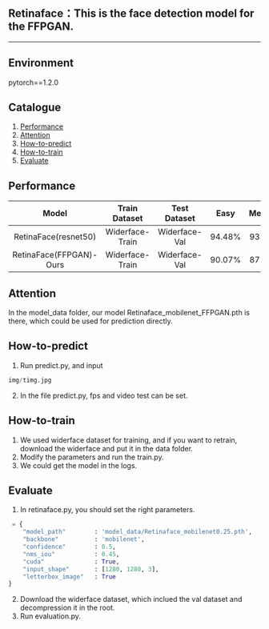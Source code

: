 ## Retinaface：This is the face detection model for the FFPGAN.
---
## Environment
pytorch==1.2.0
## Catalogue
1. [Performance](#Performance)
2. [Attention](#Attention)
3. [How-to-predict](#How-to-predict)
4. [How-to-train](#How-to-train)
5. [Evaluate](#Evaluate)

## Performance
| Model | Train Dataset | Test Dataset | Easy | Medium | Hard |
| :-----: | :-----: | :------: | :------: | :------: | :-----: |
| RetinaFace(resnet50) | Widerface-Train | Widerface-Val | 94.48% | 93.04% | 84.43% |
| RetinaFace(FFPGAN)-Ours | Widerface-Train | Widerface-Val | 90.07% | 87.16% | 75.82% |

## Attention
In the model_data folder, our model Retinaface_mobilenet_FFPGAN.pth is there, which could be used for prediction directly.

## How-to-predict
1. Run predict.py, and input  
```python
img/timg.jpg
```  
2. In the file predict.py, fps and video test can be set.  

## How-to-train
1. We used widerface dataset for training, and if you want to retrain, download the widerface and put it in the data folder.  
2. Modify the parameters and run the train.py.
3. We could get the model in the logs.  

## Evaluate  
1. In retinaface.py, you should set the right parameters.  
```python
 = {
    "model_path"        : 'model_data/Retinaface_mobilenet0.25.pth',
    "backbone"          : 'mobilenet',
    "confidence"        : 0.5,
    "nms_iou"           : 0.45,
    "cuda"              : True,
    "input_shape"       : [1280, 1280, 3],
    "letterbox_image"   : True
}
```
2. Download the widerface dataset, which inclued the val dataset and decompression it in the root.
3. Run evaluation.py.


